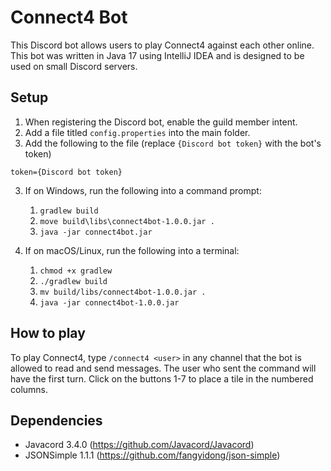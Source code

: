 # Connect4 Bot
This Discord bot allows users to play Connect4 against each other online. This bot was written in Java 17 using IntelliJ IDEA and is designed to be used on small Discord servers.

## Setup
1. When registering the Discord bot, enable the guild member intent.
2. Add a file titled `config.properties` into the main folder.
3. Add the following to the file (replace `{Discord bot token}` with the bot's token)
```properties
token={Discord bot token}
```
3. If on Windows, run the following into a command prompt:
   1. `gradlew build`
   2. `move build\libs\connect4bot-1.0.0.jar .`
   3. `java -jar connect4bot.jar`

4. If on macOS/Linux, run the following into a terminal: 
   1. `chmod +x gradlew` 
   2. `./gradlew build`
   3. `mv build/libs/connect4bot-1.0.0.jar .`
   4. `java -jar connect4bot-1.0.0.jar`

## How to play
To play Connect4, type `/connect4 <user>` in any channel that the bot is allowed to read and send messages. The user who sent the command will have the first turn. Click on the buttons 1-7 to place a tile in the numbered columns.

## Dependencies
- Javacord 3.4.0 (https://github.com/Javacord/Javacord)
- JSONSimple 1.1.1 (https://github.com/fangyidong/json-simple)
